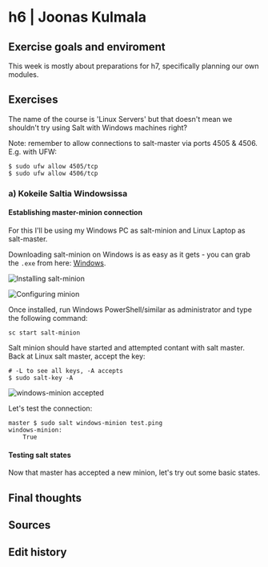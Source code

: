 # h6 | Joonas Kulmala

## Exercise goals and enviroment

This week is mostly about preparations for h7, specifically planning our own modules.

## Exercises

The name of the course is 'Linux Servers' but that doesn't mean we shouldn't try using Salt with Windows machines right?

Note: remember to allow connections to salt-master via ports 4505 & 4506. E.g. with UFW:

	$ sudo ufw allow 4505/tcp
	$ sudo ufw allow 4506/tcp

### a) Kokeile Saltia Windowsissa

#### Establishing master-minion connection

For this I'll be using my Windows PC as salt-minion and Linux Laptop as salt-master.

Downloading salt-minion on Windows is as easy as it gets - you can grab the `.exe` from here: [Windows](https://docs.saltproject.io/en/latest/topics/installation/windows.html).

![Installing salt-minion](/Resources/windows_salt-minion_install.png)

![Configuring minion](/Resources/salt-minion_config)

Once installed, run Windows PowerShell/similar as administrator and type the following command:

	sc start salt-minion

Salt minion should have started and attempted contant with salt master. Back at Linux salt master, accept the key:

	# -L to see all keys, -A accepts	
	$ sudo salt-key -A

![windows-minion accepted](/Resources/windows-minion_accepted)

Let's test the connection:

	master $ sudo salt windows-minion test.ping
	windows-minion:
	    True

#### Testing salt states

Now that master has accepted a new minion, let's try out some basic states.

## Final thoughts

## Sources

## Edit history
